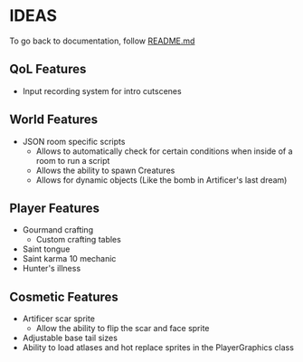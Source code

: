 # IDEAS
To go back to documentation, follow [README.md](./README.md)
## QoL Features
- Input recording system for intro cutscenes

## World Features
- JSON room specific scripts
    - Allows to automatically check for certain conditions when inside of a room to run a script
    - Allows the ability to spawn Creatures
    - Allows for dynamic objects (Like the bomb in Artificer's last dream)

## Player Features
- Gourmand crafting
    - Custom crafting tables
- Saint tongue
- Saint karma 10 mechanic
- Hunter's illness

## Cosmetic Features
- Artificer scar sprite
    - Allow the ability to flip the scar and face sprite
- Adjustable base tail sizes
- Ability to load atlases and hot replace sprites in the PlayerGraphics class